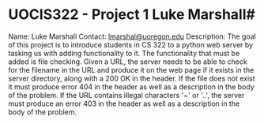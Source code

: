 # UOCIS322 - Project 1  Luke Marshall#
  
Name: Luke Marshall
Contact: lmarshal@uoregon.edu
Description: The goal of this project is to introduce students in CS 322 to a python web server by tasking us with adding functionality to it. The functionality that must be added is file checking. Given a URL, the server needs to be able to check for the filename in the URL and produce it on the web page if it exists in the server directory, along with a 200 OK in the header. If the file does not exist it must produce error 404 in the header as well as a description in the body of the problem. If the URL contains illegal characters '~' or '..', the server must produce an error 403 in the header as well as a description in the body of the problem.
